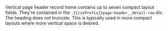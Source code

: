 Vertical page header record home contains up to seven compact layout fields. They're contained in the `.{{cssPrefix}}page-header__detail-row` div.
The heading does not truncate. This is typically used in more compact layouts where more vertical space is desired.

